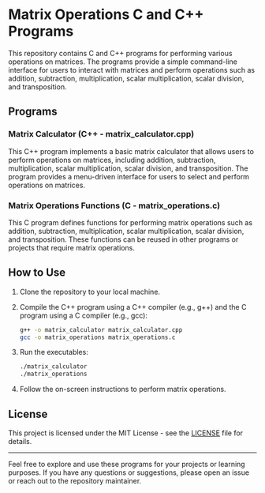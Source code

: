 # Matrix Operations C and C++ Programs

This repository contains C and C++ programs for performing various operations on matrices. The programs provide a simple command-line interface for users to interact with matrices and perform operations such as addition, subtraction, multiplication, scalar multiplication, scalar division, and transposition.

## Programs

### Matrix Calculator (C++ - matrix_calculator.cpp)

This C++ program implements a basic matrix calculator that allows users to perform operations on matrices, including addition, subtraction, multiplication, scalar multiplication, scalar division, and transposition. The program provides a menu-driven interface for users to select and perform operations on matrices.

### Matrix Operations Functions (C - matrix_operations.c)

This C program defines functions for performing matrix operations such as addition, subtraction, multiplication, scalar multiplication, scalar division, and transposition. These functions can be reused in other programs or projects that require matrix operations.

## How to Use

1. Clone the repository to your local machine.
2. Compile the C++ program using a C++ compiler (e.g., g++) and the C program using a C compiler (e.g., gcc):

   ```bash
   g++ -o matrix_calculator matrix_calculator.cpp
   gcc -o matrix_operations matrix_operations.c
   ```

3. Run the executables:

   ```bash
   ./matrix_calculator
   ./matrix_operations
   ```

4. Follow the on-screen instructions to perform matrix operations.

## License

This project is licensed under the MIT License - see the [LICENSE](LICENSE.md) file for details.

---

Feel free to explore and use these programs for your projects or learning purposes. If you have any questions or suggestions, please open an issue or reach out to the repository maintainer.
